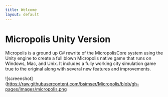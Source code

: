 ```yaml
---
title: Welcome
layout: default
---
```


# Micropolis Unity Version

Micropolis is a ground up C# rewrite of the MicropolisCore system using the Unity engine to create a full blown Micropolis native game that runs on Windows, Mac, and Unix. It includes a fully working city simulation game true to the original along with several new features and improvements.

![screenshot](https://raw.githubusercontent.com/bsimser/Micropolis/blob/gh-pages/images/micropolis.png
